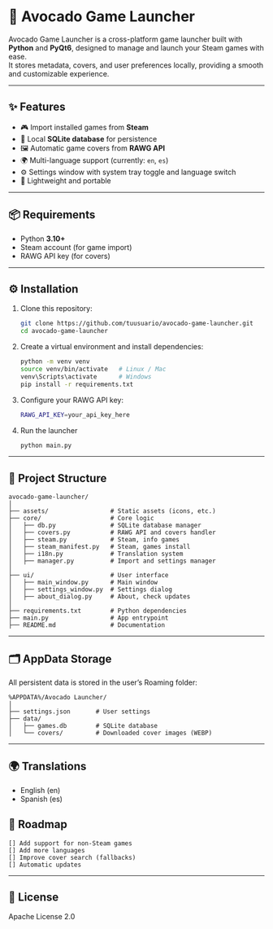 # 🥑 Avocado Game Launcher

Avocado Game Launcher is a cross-platform game launcher built with **Python** and **PyQt6**, designed to manage and launch your Steam games with ease.  
It stores metadata, covers, and user preferences locally, providing a smooth and customizable experience.

---

## ✨ Features

- 🎮 Import installed games from **Steam**
- 📂 Local **SQLite database** for persistence
- 🖼️ Automatic game covers from **RAWG API**
- 🌍 Multi-language support (currently: `en`, `es`)
- ⚙️ Settings window with system tray toggle and language switch
- 📌 Lightweight and portable

---

## 📦 Requirements

- Python **3.10+**
- Steam account (for game import)
- RAWG API key (for covers)

---

## ⚙️ Installation

1. Clone this repository:
   ```bash
   git clone https://github.com/tuusuario/avocado-game-launcher.git
   cd avocado-game-launcher
   ```
2. Create a virtual environment and install dependencies:
   ```bash
   python -m venv venv
   source venv/bin/activate   # Linux / Mac
   venv\Scripts\activate      # Windows
   pip install -r requirements.txt
   ```
3. Configure your RAWG API key:
   ```bash
   RAWG_API_KEY=your_api_key_here
   ```
4. Run the launcher
   ```bash
   python main.py
   ```
---

## 📂 Project Structure

   ```
avocado-game-launcher/
│
├── assets/                 # Static assets (icons, etc.)
├── core/                   # Core logic
│   ├── db.py               # SQLite database manager
│   ├── covers.py           # RAWG API and covers handler
│   ├── steam.py            # Steam, info games
│   ├── steam_manifest.py   # Steam, games install
│   ├── i18n.py             # Translation system
│   ├── manager.py          # Import and settings manager
│
├── ui/                     # User interface
│   ├── main_window.py      # Main window
│   ├── settings_window.py  # Settings dialog
│   ├── about_dialog.py     # About, check updates
│
├── requirements.txt        # Python dependencies
├── main.py                 # App entrypoint
├── README.md               # Documentation
```
---

## 🗂️ AppData Storage

All persistent data is stored in the user’s Roaming folder:

   ```
%APPDATA%/Avocado Launcher/
│
├── settings.json       # User settings
├── data/
│   ├── games.db        # SQLite database
│   └── covers/         # Downloaded cover images (WEBP)
```

--- 

## 🌍 Translations

- English (en)
- Spanish (es)

## 🚧 Roadmap
```
[] Add support for non-Steam games
[] Add more languages
[] Improve cover search (fallbacks)
[] Automatic updates
```

--- 

## 📝 License

Apache License 2.0